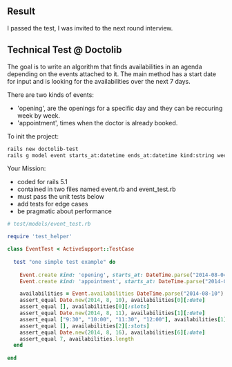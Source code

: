 
## Result

I passed the test, I was invited to the next round interview.

## Technical Test @ Doctolib

The goal is to write an algorithm that finds availabilities in an agenda depending on the events attached to it.
The main method has a start date for input and is looking for the availabilities over the next 7 days.

There are two kinds of events:

 - 'opening', are the openings for a specific day and they can be reccuring week by week.
 - 'appointment', times when the doctor is already booked.
 
To init the project:

``` sh 
rails new doctolib-test
rails g model event starts_at:datetime ends_at:datetime kind:string weekly_recurring:boolean
```

Your Mission:
 - coded for rails 5.1
 - contained in two files named event.rb and event_test.rb
 - must pass the unit tests below
 - add tests for edge cases
 - be pragmatic about performance

```ruby
# test/models/event_test.rb

require 'test_helper'

class EventTest < ActiveSupport::TestCase
  
  test "one simple test example" do
    
    Event.create kind: 'opening', starts_at: DateTime.parse("2014-08-04 09:30"), ends_at: DateTime.parse("2014-08-04 12:30"), weekly_recurring: true
    Event.create kind: 'appointment', starts_at: DateTime.parse("2014-08-11 10:30"), ends_at: DateTime.parse("2014-08-11 11:30")

    availabilities = Event.availabilities DateTime.parse("2014-08-10")
    assert_equal Date.new(2014, 8, 10), availabilities[0][:date]
    assert_equal [], availabilities[0][:slots]
    assert_equal Date.new(2014, 8, 11), availabilities[1][:date]
    assert_equal ["9:30", "10:00", "11:30", "12:00"], availabilities[1][:slots]
    assert_equal [], availabilities[2][:slots]
    assert_equal Date.new(2014, 8, 16), availabilities[6][:date]
    assert_equal 7, availabilities.length
  end
  
end
```
